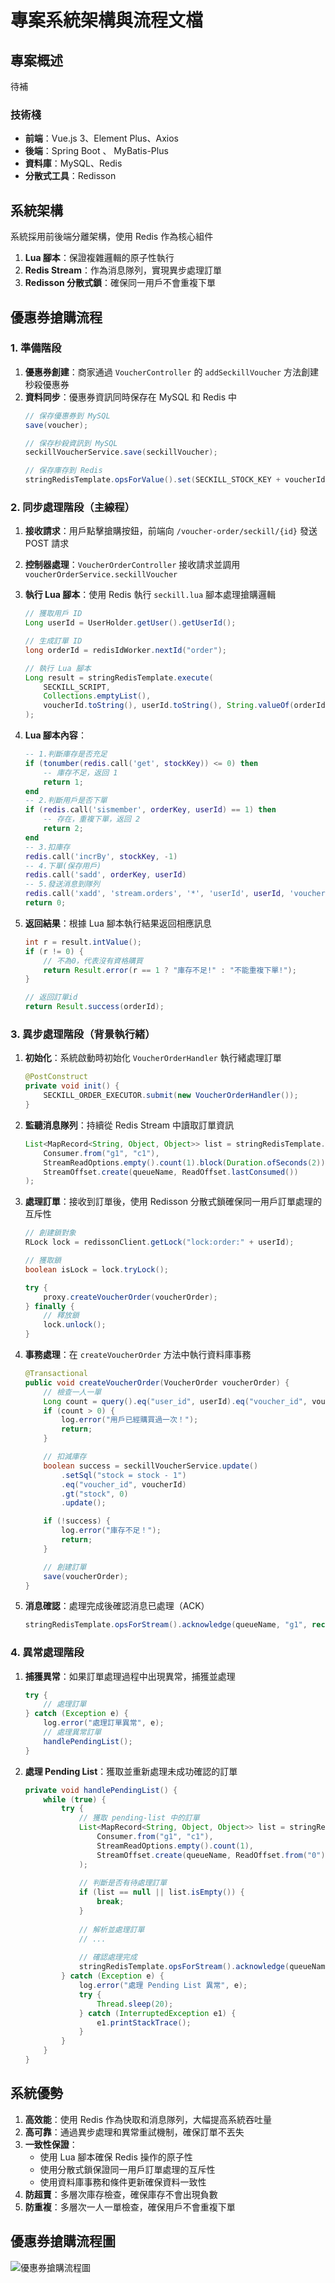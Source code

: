 # 專案系統架構與流程文檔

## 專案概述

待補

### 技術棧
- **前端**：Vue.js 3、Element Plus、Axios
- **後端**：Spring Boot 、 MyBatis-Plus
- **資料庫**：MySQL、Redis
- **分散式工具**：Redisson

## 系統架構

系統採用前後端分離架構，使用 Redis 作為核心組件

1. **Lua 腳本**：保證複雜邏輯的原子性執行
2. **Redis Stream**：作為消息隊列，實現異步處理訂單
3. **Redisson 分散式鎖**：確保同一用戶不會重複下單

## 優惠券搶購流程

### 1. 準備階段

1. **優惠券創建**：商家通過 `VoucherController` 的 `addSeckillVoucher` 方法創建秒殺優惠券
2. **資料同步**：優惠券資訊同時保存在 MySQL 和 Redis 中
   ```java
   // 保存優惠券到 MySQL
   save(voucher);
   
   // 保存秒殺資訊到 MySQL
   seckillVoucherService.save(seckillVoucher);
   
   // 保存庫存到 Redis
   stringRedisTemplate.opsForValue().set(SECKILL_STOCK_KEY + voucherId, stock.toString());
   ```

### 2. 同步處理階段（主線程）

1. **接收請求**：用戶點擊搶購按鈕，前端向 `/voucher-order/seckill/{id}` 發送 POST 請求
2. **控制器處理**：`VoucherOrderController` 接收請求並調用 `voucherOrderService.seckillVoucher`
3. **執行 Lua 腳本**：使用 Redis 執行 `seckill.lua` 腳本處理搶購邏輯

   ```java
   // 獲取用戶 ID
   Long userId = UserHolder.getUser().getUserId();
   
   // 生成訂單 ID
   long orderId = redisIdWorker.nextId("order");
   
   // 執行 Lua 腳本
   Long result = stringRedisTemplate.execute(
       SECKILL_SCRIPT,
       Collections.emptyList(),
       voucherId.toString(), userId.toString(), String.valueOf(orderId)
   );
   ```

4. **Lua 腳本內容**：
   ```lua
   -- 1.判斷庫存是否充足
   if (tonumber(redis.call('get', stockKey)) <= 0) then
       -- 庫存不足，返回 1
       return 1;
   end
   -- 2.判斷用戶是否下單
   if (redis.call('sismember', orderKey, userId) == 1) then
       -- 存在，重複下單，返回 2
       return 2;
   end
   -- 3.扣庫存
   redis.call('incrBy', stockKey, -1)
   -- 4.下單(保存用戶)
   redis.call('sadd', orderKey, userId)
   -- 5.發送消息到隊列
   redis.call('xadd', 'stream.orders', '*', 'userId', userId, 'voucherId', voucherId, 'id', orderId)
   return 0;
   ```

5. **返回結果**：根據 Lua 腳本執行結果返回相應訊息
   ```java
   int r = result.intValue();
   if (r != 0) {
       // 不為0，代表沒有資格購買
       return Result.error(r == 1 ? "庫存不足!" : "不能重複下單!");
   }
   
   // 返回訂單id
   return Result.success(orderId);
   ```

### 3. 異步處理階段（背景執行緒）

1. **初始化**：系統啟動時初始化 `VoucherOrderHandler` 執行緒處理訂單
   ```java
   @PostConstruct
   private void init() {
       SECKILL_ORDER_EXECUTOR.submit(new VoucherOrderHandler());
   }
   ```

2. **監聽消息隊列**：持續從 Redis Stream 中讀取訂單資訊
   ```java
   List<MapRecord<String, Object, Object>> list = stringRedisTemplate.opsForStream().read(
       Consumer.from("g1", "c1"),
       StreamReadOptions.empty().count(1).block(Duration.ofSeconds(2)),
       StreamOffset.create(queueName, ReadOffset.lastConsumed())
   );
   ```

3. **處理訂單**：接收到訂單後，使用 Redisson 分散式鎖確保同一用戶訂單處理的互斥性
   ```java
   // 創建鎖對象
   RLock lock = redissonClient.getLock("lock:order:" + userId);
   
   // 獲取鎖
   boolean isLock = lock.tryLock();
   
   try {
       proxy.createVoucherOrder(voucherOrder);
   } finally {
       // 釋放鎖
       lock.unlock();
   }
   ```

4. **事務處理**：在 `createVoucherOrder` 方法中執行資料庫事務
   ```java
   @Transactional
   public void createVoucherOrder(VoucherOrder voucherOrder) {
       // 檢查一人一單
       Long count = query().eq("user_id", userId).eq("voucher_id", voucherId).count();
       if (count > 0) {
           log.error("用戶已經購買過一次！");
           return;
       }

       // 扣減庫存
       boolean success = seckillVoucherService.update()
           .setSql("stock = stock - 1")
           .eq("voucher_id", voucherId)
           .gt("stock", 0)
           .update();

       if (!success) {
           log.error("庫存不足！");
           return;
       }

       // 創建訂單
       save(voucherOrder);
   }
   ```

5. **消息確認**：處理完成後確認消息已處理（ACK）
   ```java
   stringRedisTemplate.opsForStream().acknowledge(queueName, "g1", record.getId());
   ```

### 4. 異常處理階段

1. **捕獲異常**：如果訂單處理過程中出現異常，捕獲並處理
   ```java
   try {
       // 處理訂單
   } catch (Exception e) {
       log.error("處理訂單異常", e);
       // 處理異常訂單
       handlePendingList();
   }
   ```

2. **處理 Pending List**：獲取並重新處理未成功確認的訂單
   ```java
   private void handlePendingList() {
       while (true) {
           try {
               // 獲取 pending-list 中的訂單
               List<MapRecord<String, Object, Object>> list = stringRedisTemplate.opsForStream().read(
                   Consumer.from("g1", "c1"),
                   StreamReadOptions.empty().count(1),
                   StreamOffset.create(queueName, ReadOffset.from("0"))
               );
               
               // 判斷是否有待處理訂單
               if (list == null || list.isEmpty()) {
                   break;
               }
               
               // 解析並處理訂單
               // ...
               
               // 確認處理完成
               stringRedisTemplate.opsForStream().acknowledge(queueName, "g1", record.getId());
           } catch (Exception e) {
               log.error("處理 Pending List 異常", e);
               try {
                   Thread.sleep(20);
               } catch (InterruptedException e1) {
                   e1.printStackTrace();
               }
           }
       }
   }
   ```

## 系統優勢

1. **高效能**：使用 Redis 作為快取和消息隊列，大幅提高系統吞吐量
2. **高可靠**：通過異步處理和異常重試機制，確保訂單不丟失
3. **一致性保證**：
   - 使用 Lua 腳本確保 Redis 操作的原子性
   - 使用分散式鎖保證同一用戶訂單處理的互斥性
   - 使用資料庫事務和條件更新確保資料一致性
4. **防超賣**：多層次庫存檢查，確保庫存不會出現負數
5. **防重複**：多層次一人一單檢查，確保用戶不會重複下單

## 優惠券搶購流程圖
![優惠券搶購流程圖](/seckillWorkflow.png)
